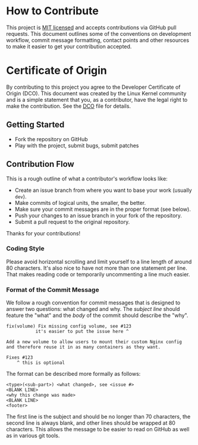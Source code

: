 # How to Contribute

This project is [MIT licensed](LICENSE) and accepts contributions via
GitHub pull requests.  This document outlines some of the conventions on
development workflow, commit message formatting, contact points and other
resources to make it easier to get your contribution accepted.

# Certificate of Origin

By contributing to this project you agree to the Developer Certificate of
Origin (DCO). This document was created by the Linux Kernel community and is a
simple statement that you, as a contributor, have the legal right to make the
contribution. See the [DCO](DCO) file for details.

## Getting Started

- Fork the repository on GitHub
- Play with the project, submit bugs, submit patches

## Contribution Flow

This is a rough outline of what a contributor's workflow looks like:

- Create an issue branch from where you want to base your work (usually `dev`).
- Make commits of logical units, the smaller, the better.
- Make sure your commit messages are in the proper format (see below).
- Push your changes to an issue branch in your fork of the repository.
- Submit a pull request to the original repository.

Thanks for your contributions!

### Coding Style

Please avoid horizontal scrolling and limit yourself to a line length of 
around 80 characters. It's also nice to have not more than one statement 
per line. That makes reading code or temporarily uncommenting a line much 
easier.

### Format of the Commit Message

We follow a rough convention for commit messages that is designed to answer two
questions: what changed and why. The _subject line_ should feature the "what" and
the _body_ of the commit should describe the "why".

```
fix(volume) Fix missing config volume, see #123
           it's easier to put the issue here ^

Add a new volume to allow users to mount their custom Nginx config
and therefore reuse it in as many containers as they want.

Fixes #123
    ^ this is optional
```

The format can be described more formally as follows:

```
<type>(<sub-part>) <what changed>, see <issue #>
<BLANK LINE>
<why this change was made>
<BLANK LINE>
<footer>
```

The first line is the subject and should be no longer than 70 characters, the
second line is always blank, and other lines should be wrapped at 80 characters.
This allows the message to be easier to read on GitHub as well as in various
git tools.